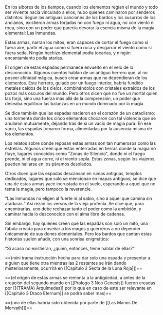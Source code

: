 En los albores de los tiempos, cuando los elementos regían el mundo y todo ser viviente nacía vinculado a ellos, hubo quienes caminaron por senderos distintos. Según las antiguas canciones de los bardos y los susurros de los ancianos, existieron armas forjadas no con fuego ni agua, no con viento ni roca, sino con un poder que parecía devorar la esencia misma de la magia elemental: Las Inmundas.

Estas armas, narran los mitos, eran capaces de cortar el fuego como si fuera aire, partir el agua como si fuera roca y desgarrar el viento como si fuera seda. Ningún hechizo elemental podía tocarlas, y ningún encantamiento podía atarlas.

El origen de estas espadas permanece envuelto en el velo de lo desconocido. Algunos cuentos hablan de un antiguo herrero que, al no poseer afinidad mágica, buscó crear armas que no dependieran de los elementos. Este herrero, guiado por un fuego interior, habría fundido metales caídos de los cielos, combinándolos con cristales extraídos de los pozos más oscuros del mundo. Pero otros dicen que no fue un mortal quien las forjó, sino una fuerza más allá de la comprensión, un poder que deseaba equilibrar las balanzas en un mundo dominado por la magia.

Se dice también que las espadas nacieron en el corazón de un cataclismo: una tormenta donde los cinco elementos chocaron con tal violencia que se anularon mutuamente, dejando tras de sí un vacío de magia pura. En ese vacío, las espadas tomaron forma, alimentadas por la ausencia misma de los elementos.

Los relatos sobre dónde reposan estas armas son tan numerosos como las estrellas. Algunos creen que están enterradas en tierras donde la magia no fluye, lugares conocidos como "Zonas de Silencio", donde ni el fuego prende, ni el agua corre, ni el viento sopla. Estas zonas, según los viajeros, pueden hallarse en los páramos desolados.

Otros dicen que las espadas descansan en ruinas antiguas, templos dedicados, lugares que solo se mencionan en mapas antiguos, se dice que una de estas armas yace incrustada en el suelo, esperando a aquel que no tema la magia, pero tampoco la reverencie.

"Las Inmundas no eligen al fuerte ni al sabio, sino a aquel que camina sin ataduras." Así rezan los versos de la vieja profecía. Se dice que, para encontrarlas, uno debe rechazar tanto el poder como la ambición, y caminar hacia lo desconocido con el alma libre de cadenas.

Sin embargo, hay quienes creen que las espadas son solo un mito, una fábula creada para enseñar a los magos y guerreros a no depender únicamente de sus dones elementales. Pero los bardos que cantan estas historias suelen añadir, con una sonrisa enigmática:

"Si acaso no existieran, ¿quién, entonces, teme hablar de ellas?"

==(mini trama instrucción hecha para dar solo una espada y presentar a alguien que tiene otra mientras las 2 restantes se irán dando misteriosamente, ocurrirá en [[Capitulo 2 Secta de la Luna Roja]])==

==(el origen de estas armas se remonta a la antigüedad, a antes de la creación del segundo mundo en [[Prologo 3 Neo Genesis]] fueron creadas por [[{TRAMA} Arquímedes]] por lo que en caso de este ser relevante en [[Capitulo 3 Draco Eternum]] se podrá saber mas)==

==(una de ellas habria sido obtenida por parte de [[Las Manos De Morvath]])==

